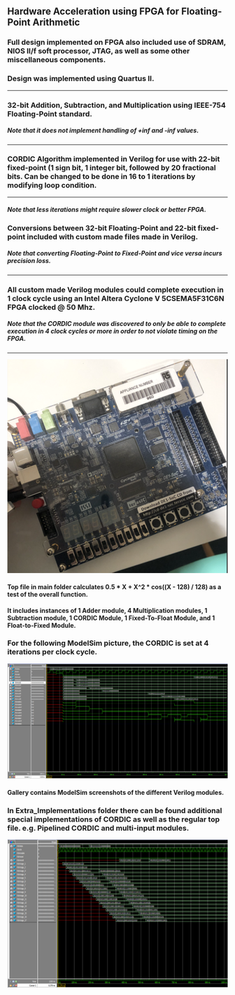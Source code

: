 ## Hardware Acceleration using FPGA for Floating-Point Arithmetic
### Full design implemented on FPGA also included use of SDRAM, NIOS II/f soft processor, JTAG, as well as some other miscellaneous components.
### Design was implemented using Quartus II.
***

### 32-bit Addition, Subtraction, and Multiplication using IEEE-754 Floating-Point standard.
##### Note that it does not implement handling of +inf and -inf values.
***

### CORDIC Algorithm implemented in Verilog for use with 22-bit fixed-point (1 sign bit, 1 integer bit, followed by 20 fractional bits. Can be changed to be done in 16 to 1 iterations by modifying loop condition.
***

##### Note that less iterations might require slower clock or better FPGA.
### Conversions between 32-bit Floating-Point and 22-bit fixed-point included with custom made files made in Verilog.
##### Note that converting Floating-Point to Fixed-Point and vice versa incurs precision loss.
***

### All custom made Verilog modules could complete execution in 1 clock cycle using an Intel Altera Cyclone V 5CSEMA5F31C6N FPGA clocked @ 50 Mhz.
##### Note that the CORDIC module was discovered to only be able to complete execution in 4 clock cycles or more in order to not violate timing on the FPGA.
***

![alt text](https://github.com/LudwigAJ/FPGA-FloatingPointArtithmetic/blob/main/Gallery/DE1-Board.png "The Board")

#### Top file in main folder calculates 0.5 * X + X^2 * cos((X - 128) / 128) as a test of the overall function.
#### It includes instances of 1 Adder module, 4 Multiplication modules, 1 Subtraction module, 1 CORDIC Module, 1 Fixed-To-Float Module, and 1 Float-to-Fixed Module.
### For the following ModelSim picture, the CORDIC is set at 4 iterations per clock cycle. 

![alt text](https://github.com/LudwigAJ/FPGA-FloatingPointArtithmetic/blob/main/Gallery/whole_function_cordic_unrolled_four_loop_fixed.png "ModelSim of top file")

#### Gallery contains ModelSim screenshots of the different Verilog modules.

### In Extra_Implementations folder there can be found additional special implementations of CORDIC as well as the regular top file. e.g. Pipelined CORDIC and multi-input modules.

![alt text](https://github.com/LudwigAJ/FPGA-FloatingPointArtithmetic/blob/main/Gallery/2_cordic_rolled_pipeline_full.png "16-iteration Pipelined CORDIC")
